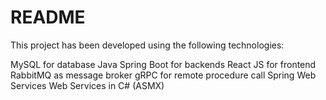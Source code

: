 # README 

This project has been developed using the following technologies:

MySQL for database
Java Spring Boot for backends
React JS for frontend
RabbitMQ as message broker
gRPC for remote procedure call
Spring Web Services
Web Services in C# (ASMX)